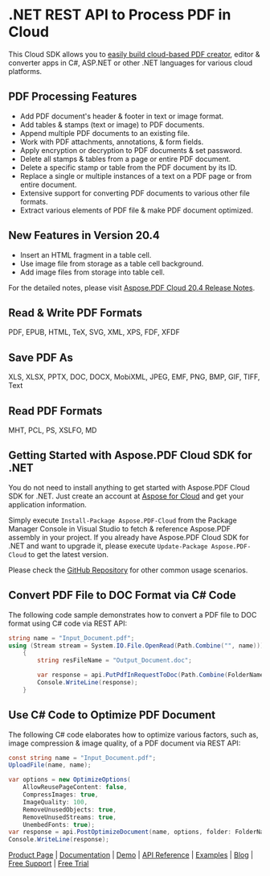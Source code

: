 # .NET REST API to Process PDF in Cloud

This Cloud SDK allows you to [easily build cloud-based PDF creator](https://products.aspose.cloud/pdf/net), editor & converter apps in C#, ASP.NET or other .NET languages for various cloud platforms.

## PDF Processing Features

- Add PDF document's header & footer in text or image format.
- Add tables & stamps (text or image) to PDF documents.
- Append multiple PDF documents to an existing file.
- Work with PDF attachments, annotations, & form fields.
- Apply encryption or decryption to PDF documents & set password.
- Delete all stamps & tables from a page or entire PDF document.
- Delete a specific stamp or table from the PDF document by its ID.
- Replace a single or multiple instances of a text on a PDF page or from entire document.
- Extensive support for converting PDF documents to various other file formats.
- Extract various elements of PDF file & make PDF document optimized.

## New Features in Version 20.4

- Insert an HTML fragment in a table cell.
- Use image file from storage as a table cell background.
- Add image files from storage into table cell.

For the detailed notes, please visit [Aspose.PDF Cloud 20.4 Release Notes](https://docs.aspose.cloud/display/pdfcloud/Aspose.PDF+Cloud+20.4+Release+Notes).

## Read & Write PDF Formats

PDF, EPUB, HTML, TeX, SVG, XML, XPS, FDF, XFDF

## Save PDF As

XLS, XLSX, PPTX, DOC, DOCX, MobiXML, JPEG, EMF, PNG, BMP, GIF, TIFF, Text

## Read PDF Formats

MHT, PCL, PS, XSLFO, MD

## Getting Started with Aspose.PDF Cloud SDK for .NET

You do not need to install anything to get started with Aspose.PDF Cloud SDK for .NET. Just create an account at [Aspose for Cloud](https://dashboard.aspose.cloud/#/apps) and get your application information.

Simply execute `Install-Package Aspose.PDF-Cloud` from the Package Manager Console in Visual Studio to fetch & reference Aspose.PDF assembly in your project. If you already have Aspose.PDF Cloud SDK for .NET and want to upgrade it, please execute `Update-Package Aspose.PDF-Cloud` to get the latest version.

Please check the [GitHub Repository](https://github.com/aspose-pdf-cloud/aspose-pdf-cloud-dotnet) for other common usage scenarios.

## Convert PDF File to DOC Format via C# Code

The following code sample demonstrates how to convert a PDF file to DOC format using C# code via REST API:

```csharp
string name = "Input_Document.pdf";
using (Stream stream = System.IO.File.OpenRead(Path.Combine("", name)))
    {
        string resFileName = "Output_Document.doc";

        var response = api.PutPdfInRequestToDoc(Path.Combine(FolderName, resFileName), file: stream);
        Console.WriteLine(response);
    }
```

## Use C# Code to Optimize PDF Document

The following C# code elaborates how to optimize various factors, such as, image compression & image quality, of a PDF document via REST API:

```csharp
const string name = "Input_Document.pdf";
UploadFile(name, name);

var options = new OptimizeOptions(
    AllowReusePageContent: false,
    CompressImages: true,
    ImageQuality: 100,
    RemoveUnusedObjects: true,
    RemoveUnusedStreams: true,
    UnembedFonts: true);
var response = api.PostOptimizeDocument(name, options, folder: FolderName);
Console.WriteLine(response);
```

[Product Page](https://products.aspose.cloud/pdf/net) | [Documentation](https://docs.aspose.cloud/display/pdfcloud/Home) | [Demo](https://products.aspose.app/pdf/family) | [API Reference](https://apireference.aspose.cloud/pdf/) | [Examples](https://github.com/aspose-pdf-cloud/aspose-pdf-cloud-dotnet) | [Blog](https://blog.aspose.cloud/category/pdf/) | [Free Support](https://forum.aspose.cloud/c/pdf) | [Free Trial](https://dashboard.aspose.cloud/#/apps)
